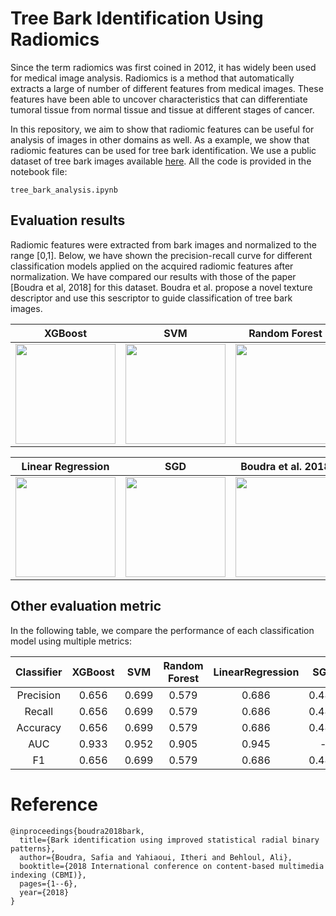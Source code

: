 # Tree Bark Identification Using Radiomics 
Since the term radiomics was first coined in 2012, it has widely been used for medical image analysis. Radiomics is a method that automatically extracts a large of number of different features from medical images. These features have been able to uncover characteristics that can differentiate tumoral tissue from normal tissue and tissue at different stages of cancer.

In this repository, we aim to show that radiomic features can be useful for analysis of images in other domains as well. As a example, we show that radiomic features can be used for tree bark identification. We use a public dataset of tree bark images available [here](https://www.vicos.si/resources/trunk12/). All the code is provided in the notebook file: 

```tree_bark_analysis.ipynb```

## Evaluation results
Radiomic features were extracted from bark images and normalized to the range [0,1]. Below, we have shown the precision-recall curve for different classification models applied on the acquired radiomic features after normalization. We have compared our results with those of the paper [Boudra et al, 2018] for this dataset. Boudra et al. propose a novel texture descriptor and use this sescriptor to guide classification of tree bark images.

XGBoost  | SVM | Random Forest
:-------------:|:-------------:|:-------------:
<img src="plots/prec_recall_xgboost_crop_s_3000_new_s_256.png" width="160">  | <img src="plots/prec_recall_svm_crop_s_3000_new_s_256.png" width="160">  | <img src="plots/prec_recall_rf_crop_s_3000_new_s_256.png" width="160">

Linear Regression | SGD  | Boudra et al. 2018
:-------------:|:-------------:|:-------------:
<img src="plots/prec_recall_lr_crop_s_3000_new_s_256.png" width="160"> | <img src="plots/prec_recall_sgd_crop_s_3000_new_s_256.png" width="160"> | <img src="plots/prec_recall_boudra.png" width="160">

## Other evaluation metric

In the following table, we compare the performance of each classification model using multiple metrics: 

Classifier | XGBoost |SVM | Random Forest | LinearRegression | SGD | Boudra et al.
:-------------:|:-------------:|:-------------:|:-------------:|:-------------:|:-------------:|:-------------:
Precision | 0.656 | 0.699 | 0.579|0.686|0.485| -
Recall | 0.656 | 0.699|0.579|0.686|0.485| -
Accuracy | 0.656 | 0.699|0.579|0.686|0.485| 0.677
AUC | 0.933 | 0.952|0.905|0.945| - |
F1 | 0.656 | 0.699|0.579|0.686|0.485| -

# Reference 
```
@inproceedings{boudra2018bark,
  title={Bark identification using improved statistical radial binary patterns},
  author={Boudra, Safia and Yahiaoui, Itheri and Behloul, Ali},
  booktitle={2018 International conference on content-based multimedia indexing (CBMI)},
  pages={1--6},
  year={2018}
}
```